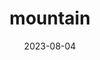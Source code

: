 ---
title: "mountain"
type: hashtag
date: 2023-08-04
hashtag: mountain
tags:
  - geology
  - geography
---